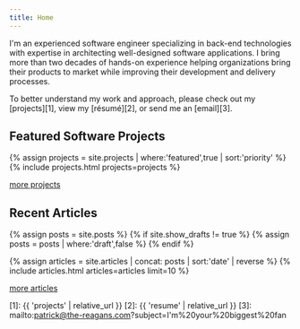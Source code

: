 ```yaml
---
title: Home
---
```


I'm an experienced software engineer specializing in back-end technologies with
expertise in architecting well-designed software applications. I bring more
than two decades of hands-on experience helping organizations bring their
products to market while improving their development and delivery processes.

To better understand my work and approach, please check out my
[projects][1], view my [résumé][2], or send me an [email][3].

## Featured Software Projects

{% assign projects = site.projects | where:'featured',true | sort:'priority' %}
{% include projects.html projects=projects %}

[more projects](/projects)

## Recent Articles

{% assign posts = site.posts %}
{% if site.show_drafts != true %}
  {% assign posts = posts | where:'draft',false %}
{% endif %}

{% assign articles = site.articles | concat: posts | sort:'date' | reverse %}
{% include articles.html articles=articles limit=10 %}

[more articles](/articles)

[1]: {{ 'projects' | relative_url }}
[2]: {{ 'resume' | relative_url  }}
[3]: mailto:patrick@the-reagans.com?subject=I'm%20your%20biggest%20fan